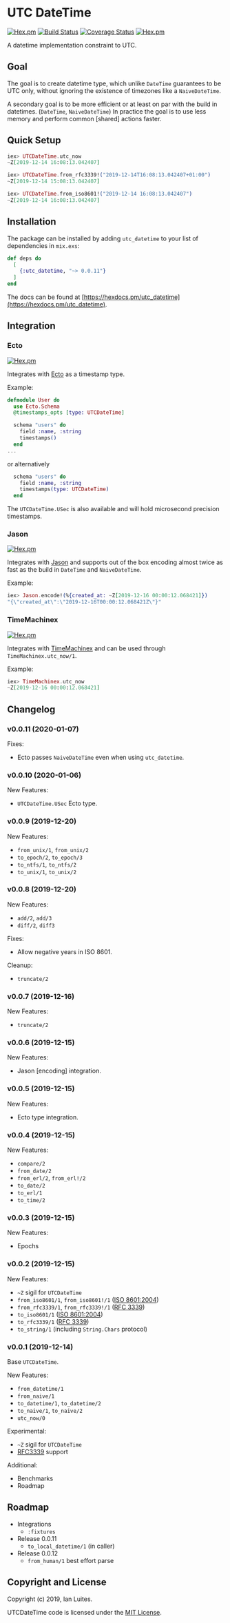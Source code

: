 # UTC DateTime

[![Hex.pm](https://img.shields.io/hexpm/v/utc_datetime.svg "Hex")](https://hex.pm/packages/utc_datetime)
[![Build Status](https://travis-ci.org/IanLuites/utc_datetime.svg?branch=master)](https://travis-ci.org/IanLuites/utc_datetime)
[![Coverage Status](https://coveralls.io/repos/github/IanLuites/utc_datetime/badge.svg?branch=master)](https://coveralls.io/github/IanLuites/utc_datetime?branch=master)
[![Hex.pm](https://img.shields.io/hexpm/l/utc_datetime.svg "License")](LICENSE)

A datetime implementation constraint to UTC.


## Goal

The goal is to create datetime type, which unlike `DateTime` guarantees to be
UTC only, without ignoring the existence of timezones like a `NaiveDateTime`.

A secondary goal is to be more efficient or at least on par with
the build in datetimes. (`DateTime`, `NaiveDateTime`)
In practice the goal is to use less memory and
perform common [shared] actions faster.


## Quick Setup

```elixir
iex> UTCDateTime.utc_now
~Z[2019-12-14 16:08:13.042407]

iex> UTCDateTime.from_rfc3339!("2019-12-14T16:08:13.042407+01:00")
~Z[2019-12-14 15:08:13.042407]

iex> UTCDateTime.from_iso8601!("2019-12-14 16:08:13.042407")
~Z[2019-12-14 16:08:13.042407]
```


## Installation

The package can be installed
by adding `utc_datetime` to your list of dependencies in `mix.exs`:

```elixir
def deps do
  [
    {:utc_datetime, "~> 0.0.11"}
  ]
end
```

The docs can be found at [https://hexdocs.pm/utc_datetime](https://hexdocs.pm/utc_datetime).


## Integration

### Ecto
[![Hex.pm](https://img.shields.io/hexpm/v/ecto.svg "Hex")](https://hex.pm/packages/ecto)

Integrates with [Ecto](https://github.com/elixir-ecto/ecto) as a timestamp type.

Example:
```elixir
defmodule User do
  use Ecto.Schema
  @timestamps_opts [type: UTCDateTime]

  schema "users" do
    field :name, :string
    timestamps()
  end
...
```
or alternatively
```elixir
  schema "users" do
    field :name, :string
    timestamps(type: UTCDateTime)
  end
```

The `UTCDateTime.USec` is also available and will hold microsecond
precision timestamps.


### Jason
[![Hex.pm](https://img.shields.io/hexpm/v/jason.svg "Hex")](https://hex.pm/packages/jason)

Integrates with [Jason](https://github.com/michalmuskala/jason) and
supports out of the box encoding almost twice as fast as the build in `DateTime`
and `NaiveDateTime`.

Example:
```elixir
iex> Jason.encode!(%{created_at: ~Z[2019-12-16 00:00:12.068421]})
"{\"created_at\":\"2019-12-16T00:00:12.068421Z\"}"
```


### TimeMachinex
[![Hex.pm](https://img.shields.io/hexpm/v/time_machinex.svg "Hex")](https://hex.pm/packages/time_machinex)

Integrates with [TimeMachinex](https://github.com/shinyscropion/TimeMachinex) and can be used through `TimeMachinex.utc_now/1`.

Example:
```elixir
iex> TimeMachinex.utc_now
~Z[2019-12-16 00:00:12.068421]
```


## Changelog

### v0.0.11 (2020-01-07)

Fixes:
- Ecto passes `NaiveDateTime` even when using `utc_datetime`.


### v0.0.10 (2020-01-06)

New Features:
- `UTCDateTime.USec` Ecto type.


### v0.0.9 (2019-12-20)

New Features:
- `from_unix/1`, `from_unix/2`
- `to_epoch/2`, `to_epoch/3`
- `to_ntfs/1`, `to_ntfs/2`
- `to_unix/1`, `to_unix/2`


### v0.0.8 (2019-12-20)

New Features:
- `add/2`, `add/3`
- `diff/2`, `diff3`

Fixes:
- Allow negative years in ISO 8601.

Cleanup:
- `truncate/2`


### v0.0.7 (2019-12-16)

New Features:
- `truncate/2`


### v0.0.6 (2019-12-15)

New Features:
- Jason [encoding] integration.


### v0.0.5 (2019-12-15)

New Features:
- Ecto type integration.


### v0.0.4 (2019-12-15)

New Features:
- `compare/2`
- `from_date/2`
- `from_erl/2`, `from_erl!/2`
- `to_date/2`
- `to_erl/1`
- `to_time/2`


### v0.0.3 (2019-12-15)

New Features:
- Epochs


### v0.0.2 (2019-12-15)

New Features:
- `~Z` sigil for `UTCDateTime`
- `from_iso8601/1`, `from_iso8601!/1` ([ISO 8601:2004](https://www.iso.org/standard/40874.html))
- `from_rfc3339/1`, `from_rfc3339!/1` ([RFC 3339](https://tools.ietf.org/html/rfc3339))
- `to_iso8601/1` ([ISO 8601:2004](https://www.iso.org/standard/40874.html))
- `to_rfc3339/1` ([RFC 3339](https://tools.ietf.org/html/rfc3339))
- `to_string/1` (including `String.Chars` protocol)


### v0.0.1 (2019-12-14)

Base `UTCDateTime`.

New Features:
- `from_datetime/1`
- `from_naive/1`
- `to_datetime/1`, `to_datetime/2`
- `to_naive/1`, `to_naive/2`
- `utc_now/0`

Experimental:
- `~Z` sigil for `UTCDateTime`
- [RFC3339](https://tools.ietf.org/html/rfc3339) support

Additional:
- Benchmarks
- Roadmap


## Roadmap

- Integrations
  - `:fixtures`
- Release 0.0.11
  - `to_local_datetime/1` (in caller)
- Release 0.0.12
  - `from_human/1` best effort parse


## Copyright and License

Copyright (c) 2019, Ian Luites.

UTCDateTime code is licensed under the [MIT License](LICENSE.md).
